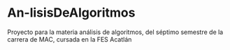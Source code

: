 # An-lisisDeAlgoritmos
Proyecto para la materia análisis de algoritmos, del séptimo semestre de la carrera de MAC, cursada en la FES Acatlán